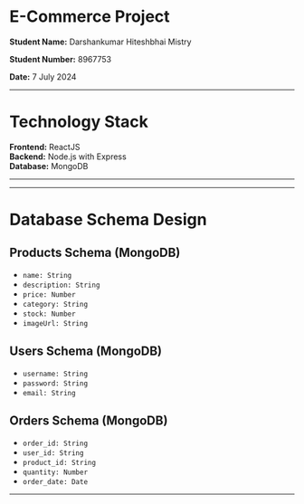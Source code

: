 # **E-Commerce Project**

**Student Name:** Darshankumar Hiteshbhai Mistry

**Student Number:** 8967753

**Date:** 7 July 2024

------------------------------------------------------------------------------------

# Technology Stack

**Frontend:** ReactJS  
**Backend:** Node.js with Express  
**Database:** MongoDB 

-------------------------------------------------------------------------------------

-------------------------------------------------------------------------------------

# Database Schema Design

## Products Schema (MongoDB)
- `name: String`
- `description: String`
- `price: Number`
- `category: String`
- `stock: Number`
- `imageUrl: String`

## Users Schema (MongoDB)
- `username: String`
- `password: String`
- `email: String`

## Orders Schema (MongoDB)
- `order_id: String`
- `user_id: String`
- `product_id: String`
- `quantity: Number`
- `order_date: Date`

-------------------------------------------------------------------------------------
